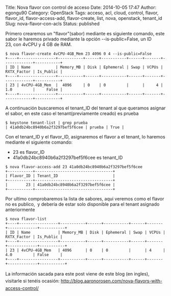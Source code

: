 Title: Nova flavor con control de acceso
Date: 2014-10-05 17:47
Author: egongu90
Category: OpenStack
Tags: acceso, acl, cloud, control, flavor, flavor_id, flavor-access-add, flavor-create, list, nova, openstack, tenant_id
Slug: nova-flavor-con-acls
Status: published

Primero crearemos un "flavor"(sabor) mediante es siguiente comando, este
sabor le haremos privado mediante la opción --is-public=False, un ID
23, con 4vCPU y 4 GB de RAM.<!--more-->

``` {style="border: 0px; margin-top: 0px; margin-bottom: 24px; padding: 1.5em; vertical-align: baseline; font-family: 'Courier 10 Pitch', Courier, monospace; color: #222222; line-height: 21px; overflow: auto; font-size: 15px; background: #f7f7f7;"}
$ nova flavor-create 4vCPU-4GB_Mem 23 4096 0 4 --is-public=False
+----+----------------+-----------+------+-----------+------+-------+-------------+-----------+
| ID | Name           | Memory_MB | Disk | Ephemeral | Swap | VCPUs | RXTX_Factor | Is_Public |
+----+----------------+-----------+------+-----------+------+-------+-------------+-----------+
| 23 | 4vCPU-4GB_Mem  |  4096     | 0    | 0         |      |     4 | 1.0         |     False |
+----+----------------+-----------+------+-----------+------+-------+-------------+-----------+
```

A continuación buscaremos el tenant\_ID del tenant al que queramos
asignar el sabor, en este caso el tenant(previamente creado) es prueba

``` {style="border: 0px; margin-top: 0px; margin-bottom: 24px; padding: 1.5em; vertical-align: baseline; font-family: 'Courier 10 Pitch', Courier, monospace; color: #222222; line-height: 21px; overflow: auto; font-size: 15px; background: #f7f7f7;"}
$ keystone tenant-list | grep prueba
| 41a0db24bc8940b6a2f3297bef5f6cee | prueba | True |
```

Con el tenant\_ID y el flavor\_ID, asignaremos el flavor a el tenant, lo
haremos mediante el siguiente comando:

-   23 es flavor\_ID
-   41a0db24bc8940b6a2f3297bef5f6cee es tenant\_ID

``` {style="border: 0px; margin-top: 0px; margin-bottom: 24px; padding: 1.5em; vertical-align: baseline; font-family: 'Courier 10 Pitch', Courier, monospace; color: #222222; line-height: 21px; overflow: auto; font-size: 15px; background: #f7f7f7;"}
$ nova flavor-access-add 23 41a0db24bc8940b6a2f3297bef5f6cee
+-----------+----------------------------------+
| Flavor_ID | Tenant_ID                        |
+-----------+----------------------------------+
|        23 | 41a0db24bc8940b6a2f3297bef5f6cee |
+-----------+----------------------------------+
```

Por ultimo comprobaremos la lista de sabores, aqui veremos como el
flavor no es publico,  y debería de estar solo disponible para el tenant
asignado anteriormente

``` {style="border: 0px; margin-top: 0px; margin-bottom: 24px; padding: 1.5em; vertical-align: baseline; font-family: 'Courier 10 Pitch', Courier, monospace; color: #222222; line-height: 21px; overflow: auto; font-size: 15px; background: #f7f7f7;"}
$ nova flavor-list
+----+-----------------+-----------+------+-----------+------+-------+-------------+-----------+
| ID | Name            | Memory_MB | Disk | Ephemeral | Swap | VCPUs | RXTX_Factor | Is_Public |
+----+-----------------+-----------+------+-----------+------+-------+-------------+-----------+
| 23 | 4vCPU-4GB_Mem   | 4096      | 0    | 0         |      | 4     | 4.0         | False     |
+----+-----------------+-----------+------+-----------+------+-------+-------------+-----------+
```

<span style="font-size: 14px; line-height: 22.3999996185303px;">La
información sacada para este post viene de este blog (en ingles),
visitarle si tenéis
ocasión: <http://blog.aaronorosen.com/nova-flavors-with-access-control/></span>
